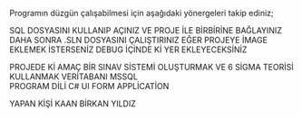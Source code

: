 Programın düzgün çalışabilmesi için aşağıdaki yönergeleri takip ediniz;

SQL DOSYASINI KULLANIP AÇINIZ VE PROJE İLE BİRBİRİNE BAĞLAYINIZ 
DAHA SONRA .SLN DOSYASINI ÇALIŞTIRINIZ 
EĞER PROJEYE İMAGE EKLEMEK İSTERSENİZ DEBUG İÇİNDE Kİ YER EKLEYECEKSİNİZ 

PROJEDE Kİ AMAÇ BİR SINAV SİSTEMİ OLUŞTURMAK VE 6 SİGMA TEORİSİ KULLANMAK 
VERİTABANI MSSQL  
PROGRAM DİLİ C# 
UI FORM APPLİCATİON

YAPAN KİŞİ
KAAN BİRKAN YILDIZ 
